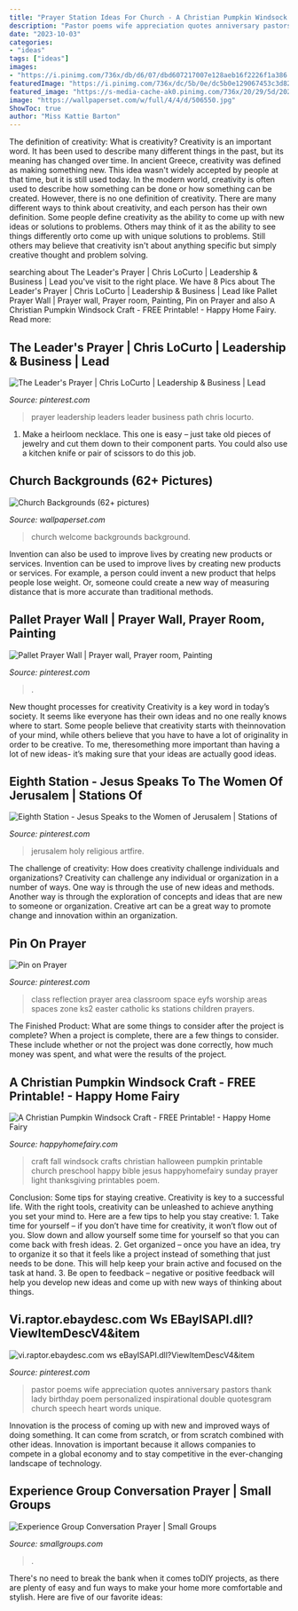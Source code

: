 ```yaml
---
title: "Prayer Station Ideas For Church - A Christian Pumpkin Windsock Craft"
description: "Pastor poems wife appreciation quotes anniversary pastors thank lady birthday poem personalized inspirational double quotesgram church speech heart words unique"
date: "2023-10-03"
categories:
- "ideas"
tags: ["ideas"]
images:
- "https://i.pinimg.com/736x/db/d6/07/dbd607217007e128aeb16f2226f1a386.jpg"
featuredImage: "https://i.pinimg.com/736x/dc/5b/0e/dc5b0e129067453c3d820528ad3cf511--prayer-wall-diy-upcycling.jpg"
featured_image: "https://s-media-cache-ak0.pinimg.com/736x/20/29/5d/20295d82bad3fc5898678ab059e5b538.jpg"
image: "https://wallpaperset.com/w/full/4/4/d/506550.jpg"
ShowToc: true
author: "Miss Kattie Barton"
---
```



The definition of creativity: What is creativity?
Creativity is an important word. It has been used to describe many different things in the past, but its meaning has changed over time. In ancient Greece, creativity was defined as making something new. This idea wasn't widely accepted by people at that time, but it is still used today. In the modern world, creativity is often used to describe how something can be done or how something can be created. However, there is no one definition of creativity. There are many different ways to think about creativity, and each person has their own definition. Some people define creativity as the ability to come up with new ideas or solutions to problems. Others may think of it as the ability to see things differently orto come up with unique solutions to problems. Still others may believe that creativity isn't about anything specific but simply creative thought and problem solving.

	

		
searching about The Leader&#039;s Prayer | Chris LoCurto | Leadership &amp; Business | Lead you've visit to the right place. We have 8 Pics about The Leader&#039;s Prayer | Chris LoCurto | Leadership &amp; Business | Lead like Pallet Prayer Wall | Prayer wall, Prayer room, Painting, Pin on Prayer and also A Christian Pumpkin Windsock Craft - FREE Printable! - Happy Home Fairy. Read more:
		
    
## The Leader&#039;s Prayer | Chris LoCurto | Leadership &amp; Business | Lead

<img loading=lazy src="https://s-media-cache-ak0.pinimg.com/736x/20/29/5d/20295d82bad3fc5898678ab059e5b538.jpg" onerror="this.onerror=null;this.src='https://tse4.mm.bing.net/th?id=OIP.oML7cVNffzm9Pk0H-Dhe6AHaMC&amp;pid=15.1';" alt="The Leader&#039;s Prayer | Chris LoCurto | Leadership &amp; Business | Lead">

_Source: pinterest.com_

>prayer leadership leaders leader business path chris locurto. 

	

1. Make a heirloom necklace. This one is easy – just take old pieces of jewelry and cut them down to their component parts. You could also use a kitchen knife or pair of scissors to do this job. 

    
## Church Backgrounds (62+ Pictures)

<img loading=lazy src="https://wallpaperset.com/w/full/4/4/d/506550.jpg" onerror="this.onerror=null;this.src='https://tse3.mm.bing.net/th?id=OIP.feulwvlmBGcsdf54491bgQHaEK&amp;pid=15.1';" alt="Church Backgrounds (62+ pictures)">

_Source: wallpaperset.com_

>church welcome backgrounds background. 

	

Invention can also be used to improve lives by creating new products or services.
Invention can be used to improve lives by creating new products or services. For example, a person could invent a new product that helps people lose weight. Or, someone could create a new way of measuring distance that is more accurate than traditional methods.

    
## Pallet Prayer Wall | Prayer Wall, Prayer Room, Painting

<img loading=lazy src="https://i.pinimg.com/736x/dc/5b/0e/dc5b0e129067453c3d820528ad3cf511--prayer-wall-diy-upcycling.jpg" onerror="this.onerror=null;this.src='https://tse3.mm.bing.net/th?id=OIP.BObwrLu8cPEFbfEG8u8bhAHaHa&amp;pid=15.1';" alt="Pallet Prayer Wall | Prayer wall, Prayer room, Painting">

_Source: pinterest.com_

>. 

	

New thought processes for creativity
Creativity is a key word in today’s society. It seems like everyone has their own ideas and no one really knows where to start. Some people believe that creativity starts with theinnovation of your mind, while others believe that you have to have a lot of originality in order to be creative. To me, theresomething more important than having a lot of new ideas- it’s making sure that your ideas are actually good ideas.

    
## Eighth Station - Jesus Speaks To The Women Of Jerusalem | Stations Of

<img loading=lazy src="https://i.pinimg.com/736x/d2/dd/c4/d2ddc4d5888c483e27eb3449fc2bebe5--design-patterns-jerusalem.jpg" onerror="this.onerror=null;this.src='https://tse2.mm.bing.net/th?id=OIP.YdBwApo8gGFChJsxoX4OlgAAAA&amp;pid=15.1';" alt="Eighth Station - Jesus Speaks to the Women of Jerusalem | Stations of">

_Source: pinterest.com_

>jerusalem holy religious artfire. 

	

The challenge of creativity: How does creativity challenge individuals and organizations?
Creativity can challenge any individual or organization in a number of ways. One way is through the use of new ideas and methods. Another way is through the exploration of concepts and ideas that are new to someone or organization. Creative art can be a great way to promote change and innovation within an organization.

    
## Pin On Prayer

<img loading=lazy src="https://i.pinimg.com/736x/bc/32/5f/bc325fc50fd6f6300f90186830767180--ks-classroom-classroom-ideas.jpg" onerror="this.onerror=null;this.src='https://tse2.mm.bing.net/th?id=OIP.RQFCEhLvrnwHKz2Sn1nX0QHaJ6&amp;pid=15.1';" alt="Pin on Prayer">

_Source: pinterest.com_

>class reflection prayer area classroom space eyfs worship areas spaces zone ks2 easter catholic ks stations children prayers. 

	

The Finished Product: What are some things to consider after the project is complete?
When a project is complete, there are a few things to consider. These include whether or not the project was done correctly, how much money was spent, and what were the results of the project.

    
## A Christian Pumpkin Windsock Craft - FREE Printable! - Happy Home Fairy

<img loading=lazy src="https://happyhomefairy.com/wp-content/uploads/2012/10/windsock-41.jpg" onerror="this.onerror=null;this.src='https://tse3.mm.bing.net/th?id=OIP.vGP4h9WmTTXYgi2nAhUYCAHaLH&amp;pid=15.1';" alt="A Christian Pumpkin Windsock Craft - FREE Printable! - Happy Home Fairy">

_Source: happyhomefairy.com_

>craft fall windsock crafts christian halloween pumpkin printable church preschool happy bible jesus happyhomefairy sunday prayer light thanksgiving printables poem. 

	

Conclusion: Some tips for staying creative.
Creativity is key to a successful life. With the right tools, creativity can be unleashed to achieve anything you set your mind to. Here are a few tips to help you stay creative: 1. Take time for yourself – if you don’t have time for creativity, it won’t flow out of you. Slow down and allow yourself some time for yourself so that you can come back with fresh ideas. 2. Get organized – once you have an idea, try to organize it so that it feels like a project instead of something that just needs to be done. This will help keep your brain active and focused on the task at hand. 3. Be open to feedback – negative or positive feedback will help you develop new ideas and come up with new ways of thinking about things.
    
## Vi.raptor.ebaydesc.com Ws EBayISAPI.dll?ViewItemDescV4&amp;item

<img loading=lazy src="https://i.pinimg.com/736x/db/d6/07/dbd607217007e128aeb16f2226f1a386.jpg" onerror="this.onerror=null;this.src='https://tse1.mm.bing.net/th?id=OIP.N43UncuWw4onIsJMz3eZlwHaFO&amp;pid=15.1';" alt="vi.raptor.ebaydesc.com ws eBayISAPI.dll?ViewItemDescV4&amp;item">

_Source: pinterest.com_

>pastor poems wife appreciation quotes anniversary pastors thank lady birthday poem personalized inspirational double quotesgram church speech heart words unique. 

	

Innovation is the process of coming up with new and improved ways of doing something. It can come from scratch, or from scratch combined with other ideas. Innovation is important because it allows companies to compete in a global economy and to stay competitive in the ever-changing landscape of technology.

    
## Experience Group Conversation Prayer | Small Groups

<img loading=lazy src="https://www.smallgroups.com/images/40501.jpg?w=630" onerror="this.onerror=null;this.src='https://tse1.mm.bing.net/th?id=OIP.Yn7VGTf_YfitkIjkN-qWEwHaHa&amp;pid=15.1';" alt="Experience Group Conversation Prayer | Small Groups">

_Source: smallgroups.com_

>. 

	

There's no need to break the bank when it comes toDIY projects, as there are plenty of easy and fun ways to make your home more comfortable and stylish. Here are five of our favorite ideas: 

